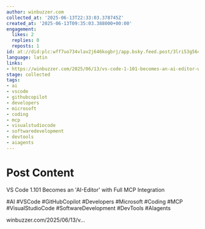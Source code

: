 ```yaml
---
author: winbuzzer.com
collected_at: '2025-06-13T22:33:03.378745Z'
created_at: '2025-06-13T09:35:03.388000+00:00'
engagement:
  likes: 2
  replies: 0
  reposts: 1
id: at://did:plc:wff7uo734vlav2j646kogbrj/app.bsky.feed.post/3lri53g56422l
language: latin
links:
- https://winbuzzer.com/2025/06/13/vs-code-1-101-becomes-an-ai-editor-with-full-mcp-integration-xcxwbn/
stage: collected
tags:
- ai
- vscode
- githubcopilot
- developers
- microsoft
- coding
- mcp
- visualstudiocode
- softwaredevelopment
- devtools
- aiagents
---
```


# Post Content

VS Code 1.101 Becomes an 'AI-Editor' with Full MCP Integration

#AI #VSCode #GitHubCopilot #Developers #Microsoft #Coding #MCP #VisualStudioCode #SoftwareDevelopment #DevTools #AIagents

winbuzzer.com/2025/06/13/v...